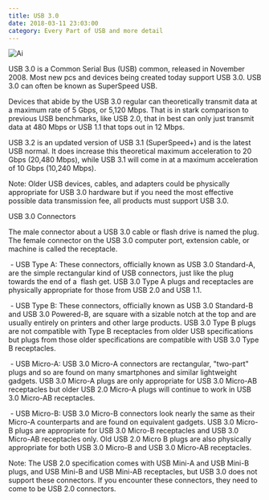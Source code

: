 ```yaml
---
title: USB 3.0
date: 2018-03-11 23:03:00
category: Every Part of USB and more detail
---
```


![Ai](https://www.oacs-atlanta.com/content/images/6.jpg)

USB 3.0 is a Common Serial Bus (USB) common, released in November 2008. Most new pcs and devices being created today support USB 3.0. USB 3.0 can often be known as SuperSpeed USB.

Devices that abide by the USB 3.0 regular can theoretically transmit data at a maximum rate of 5 Gbps, or 5,120 Mbps. That is in stark comparison to previous USB benchmarks, like USB 2.0, that in best can only just transmit data at 480 Mbps or USB 1.1 that tops out in 12 Mbps.

USB 3.2 is an updated version of USB 3.1 (SuperSpeed+) and is the latest USB normal. It does increase this theoretical maximum acceleration to 20 Gbps (20,480 Mbps), while USB 3.1 will come in at a maximum acceleration of 10 Gbps (10,240 Mbps).

Note: Older USB devices, cables, and adapters could be physically appropriate for USB 3.0 hardware but if you need the most effective possible data transmission fee, all products must support USB 3.0.

USB 3.0 Connectors

The male connector about a USB 3.0 cable or flash drive is named the plug. The female connector on the USB 3.0 computer port, extension cable, or machine is called the receptacle.

 - USB Type A: These connectors, officially known as USB 3.0 Standard-A, are the simple rectangular kind of USB connectors, just like the plug towards the end of a  flash get. USB 3.0 Type A plugs and receptacles are physically appropriate for those from USB 2.0 and USB 1.1.

 - USB Type B: These connectors, officially known as USB 3.0 Standard-B and USB 3.0 Powered-B, are square with a sizable notch at the top and are usually entirely on printers and other large products. USB 3.0 Type B plugs are not compatible with Type B receptacles from older USB specifications but plugs from those older specifications are compatible with USB 3.0 Type B receptacles.

 - USB Micro-A: USB 3.0 Micro-A connectors are rectangular, "two-part" plugs and so are found on many smartphones and similar lightweight gadgets. USB 3.0 Micro-A plugs are only appropriate for USB 3.0 Micro-AB receptacles but older USB 2.0 Micro-A plugs will continue to work in USB 3.0 Micro-AB receptacles.

 - USB Micro-B: USB 3.0 Micro-B connectors look nearly the same as their Micro-A counterparts and are found on equivalent gadgets. USB 3.0 Micro-B plugs are appropriate for USB 3.0 Micro-B receptacles and USB 3.0 Micro-AB receptacles only. Old USB 2.0 Micro B plugs are also physically appropriate for both USB 3.0 Micro-B and USB 3.0 Micro-AB receptacles.

Note: The USB 2.0 specification comes with USB Mini-A and USB Mini-B plugs, and USB Mini-B and USB Mini-AB receptacles, but USB 3.0 does not support these connectors. If you encounter these connectors, they need to come to be USB 2.0 connectors.